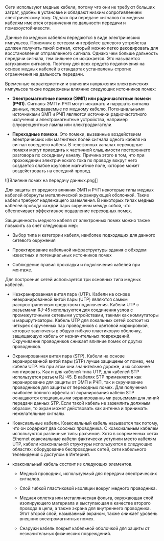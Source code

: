 Сети используют медные кабели, потому что они не требуют больших затрат, удобны в установке и обладают низким сопротивлением электрическому току. Однако при передаче сигналов по медным кабелям имеются ограничения по дальности передачи и помехоустойчивости.

Данные по медным кабелям передаются в виде электрических импульсов. Приемник в сетевом интерфейсе целевого устройства должен получить такой сигнал, который можно легко декодировать для восстановления отправленного сигнала. Однако чем больше дальность передачи сигнала, тем сильнее он искажается. Это называется затуханием сигналов. Поэтому для всех средств подключения на основе медных кабелей в стандартах установлены строгие ограничения на дальность передачи.

Временные характеристики и значения напряжения электрических импульсов также подвержены влиянию следующих источников помех:

- **Электромагнитные помехи (ЭМП) или радиочастотные помехи (РЧП).** Сигналы ЭМП и РЧП могут искажать и нарушать сигналы данных, передаваемые по медному кабелю. Потенциальными источниками ЭМП и РЧП являются источники радиочастотного излучения и электромагнитные устройства, например флуоресцентные лампы или электродвигатели.

- **Переходные помехи.** Это помехи, вызванные воздействием электрических или магнитных полей сигнала одного кабеля на сигнал соседнего кабеля. В телефонных каналах переходные помехи могут приводить к частичной слышимости постороннего разговора по соседнему каналу. Причина этого в том, что при прохождении электрического тока по проводу вокруг него создается слабое круговое магнитное поле, которое может воздействовать на соседний провод.

![[Влияние помех на передачу данных.png]]

Для защиты от вредного влияния ЭМП и РЧП некоторые типы медных кабелей обернуты металлической экранирующей оболочкой. Такие кабели требуют надлежащего заземления. В некоторых типах медных кабелей провода каждой пары скручены между собой, что обеспечивает эффективное подавление переходных помех.

Защищенность медного кабеля от электронных помех можно также повысить за счет следующих мер:

- Выбор типа и категории кабеля, наиболее подходящих для данного сетевого окружения

- Проектирование кабельной инфраструктуры здания с обходом известных и потенциальных источников помех

- Соблюдение правил прокладки и подключения кабелей при монтаже.

Для построения сетей используется три основных типа медных кабелей.

- Неэкранированная витая пара (UTP). Кабели на основе неэкранированной витой пары (UTP) являются самым распространенным средством подключения. Кабели UTP с разъемами RJ-45 используются для соединения узлов с промежуточными сетевыми устройствами, такими как коммутаторы и маршрутизаторы. Кабель UTP для локальных сетей состоит из четырех скрученных пар проводников с цветовой маркировкой, которые заключены в общую гибкую пластиковую оболочку, защищающую кабель от незначительных повреждений. Скручивание проводников снижает влияние помех от других проводников.

- Экранированная витая пара (STP). Кабели на основе экранированной витой пары (STP) лучше защищены от помех, чем кабели UTP. Но при этом они значительно дороже, и их сложнее монтировать. Как и для кабелей типа UTP, для кабелей STP используется разъем RJ-45. В кабелях STP применяется как экранирование для защиты от ЭМП и РЧП, так и скручивание проводников для защиты от переходных помех. Для получения наиболее полного эффекта от экранирования кабели STP оснащаются специальными экранированными разъемами для линий передачи данных STP. Если такой кабель не заземлить должным образом, то экран может действовать как антенна и принимать нежелательные сигналы.

- Коаксиальные кабели. Коаксиальный кабель называется так потому, что он содержит два соосных проводника. С коаксиальным кабелем используются различные типы разъемов. Хотя в современных сетях Ethernet коаксиальные кабели фактически уступили место кабелям UTP, кабели коаксиальной структуры используются в следующих областях: оборудование беспроводных сетей, сети кабельного телевидения с доступом в Интернет.
- коаксиальный кабель состоит из следующих элементов.

	- Медный проводник, используемый для передачи электрических сигналов.

	- Слой гибкой пластиковой изоляции вокруг медного проводника.

	- Медная оплетка или металлическая фольга, окружающая слой изолирующего материала и выступающая в качестве второго провода в цепи, а также экрана для внутреннего проводника. Этот второй слой, называемый экраном, также снижает уровень внешних электромагнитных помех.

	- Снаружи кабель покрыт кабельной оболочкой для защиты от незначительных физических повреждений.

